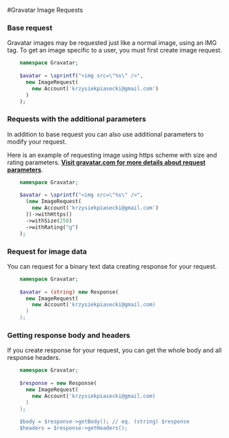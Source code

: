 #Gravatar Image Requests

### Base request

Gravatar images may be requested just like a normal image, using an IMG tag. To get an image specific to a user, you must first create image request.

```php
    namespace Gravatar;
    
    $avatar = \sprintf("<img src=\"%s\" />",
      new ImageRequest(
        new Account('krzysiekpiasecki@gmail.com')
      )
    );  
```

### Requests with the additional parameters

In addition to base request you can also use additional parameters to modify your request.

Here is an example of requesting image using https scheme with size and rating parameters. **[Visit gravatar.com for more details about request parameters](http://en.gravatar.com/site/implement/images/)**.


```php
    namespace Gravatar;
    
    $avatar = \sprintf("<img src=\"%s\" />",
      (new ImageRequest(
        new Account('krzysiekpiasecki@gmail.com')
      ))->withHttps()
      ->withSize(250)
      ->withRating("g")
    );  
```

### Request for image data

You can request for a binary text data creating response for your request.

```php
    namespace Gravatar;
    
    $avatar = (string) new Response(
      new ImageRequest(
        new Account('krzysiekpiasecki@gmail.com)
      )
    );
```

### Getting response body and headers

If you create response for your request, you can get the whole body and all response headers.

```php
    namespace Gravatar;
    
    $response = new Response(
      new ImageRequest(
        new Account('krzysiekpiasecki@gmail.com)
      )
    );
    
    $body = $response->getBody(); // eq. (string) $response
    $headers = $response->getHeaders();
```
  

